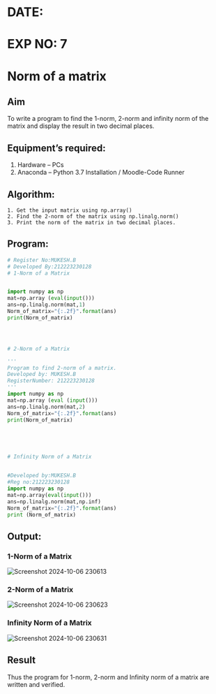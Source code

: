 # DATE:
# EXP NO: 7
# Norm of a matrix
## Aim
To write a program to find the 1-norm, 2-norm and infinity norm of the matrix and display the result in two decimal places.
## Equipment’s required:
1.	Hardware – PCs
2.	Anaconda – Python 3.7 Installation / Moodle-Code Runner
## Algorithm:
	1. Get the input matrix using np.array()   
    2. Find the 2-norm of the matrix using np.linalg.norm()
	3. Print the norm of the matrix in two decimal places.
## Program:
```Python
# Register No:MUKESH.B
# Developed By:212223230128
# 1-Norm of a Matrix


import numpy as np
mat=np.array (eval(input()))
ans=np.linalg.norm(mat,1)
Norm_of_matrix="{:.2f}".format(ans)
print(Norm_of_matrix)




# 2-Norm of a Matrix

'''
Program to find 2-norm of a matrix.
Developed by: MUKESH.B
RegisterNumber: 212223230128
'''
import numpy as np
mat=np.array (eval (input()))
ans=np.linalg.norm(mat,2)
Norm_of_matrix="{:.2f}".format(ans)
print(Norm_of_matrix)





# Infinity Norm of a Matrix


#Developed by:MUKESH.B
#Reg no:212223230128
import numpy as np
mat=np.array(eval(input()))
ans=np.linalg.norm(mat,np.inf)
Norm_of_matrix="{:.2f}".format(ans)
print (Norm_of_matrix)


```
## Output:
### 1-Norm of a Matrix

![Screenshot 2024-10-06 230613](https://github.com/user-attachments/assets/ae7a3df1-f876-4834-8f56-fd05a87bdca0)


### 2-Norm of a Matrix
![Screenshot 2024-10-06 230623](https://github.com/user-attachments/assets/c23ceaae-7d78-4445-b289-a7ba3bb45133)


### Infinity Norm of a Matrix

![Screenshot 2024-10-06 230631](https://github.com/user-attachments/assets/d3b2b1d5-5be3-4a08-9d7e-f208759bde1b)

## Result
Thus the program for 1-norm, 2-norm and Infinity norm of a matrix are written and verified.
